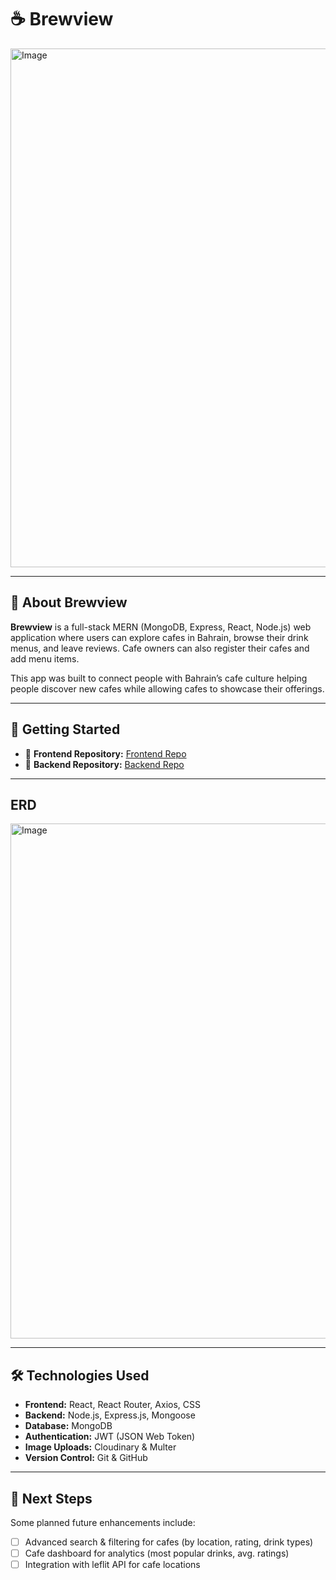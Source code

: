 # ☕ Brewview 

<img width="1895" height="830" alt="Image" src="https://github.com/user-attachments/assets/c7fa3d49-3e38-4092-be64-35e5499d2ff3" />

---

## 📌 About Brewview 
**Brewview** is a full-stack MERN (MongoDB, Express, React, Node.js) web application where users can explore cafes in Bahrain, browse their drink menus, and leave reviews. Cafe owners can also register their cafes and add menu items.  

This app was built to connect people with Bahrain’s cafe culture helping people discover new cafes while allowing cafes to showcase their offerings.  

---

## 🚀 Getting Started  

- 📂 **Frontend Repository:** [Frontend Repo](https://github.com/mrymSharaf/brew-view-frontend)  
- 📂 **Backend Repository:** [Backend Repo](https://github.com/mrymSharaf/brew-view-backend)  

---

## ERD

<img width="1613" height="824" alt="Image" src="https://github.com/user-attachments/assets/1b4baac8-1365-414d-b15a-c1dfeba926e9" />

---


## 🛠 Technologies Used  
- **Frontend:** React, React Router, Axios, CSS
- **Backend:** Node.js, Express.js, Mongoose  
- **Database:** MongoDB  
- **Authentication:** JWT (JSON Web Token)  
- **Image Uploads:** Cloudinary & Multer  
- **Version Control:** Git & GitHub  

---

## 🔮 Next Steps  
Some planned future enhancements include:  
- [ ] Advanced search & filtering for cafes (by location, rating, drink types)  
- [ ] Cafe dashboard for analytics (most popular drinks, avg. ratings)  
- [ ] Integration with leflit API for cafe locations  
